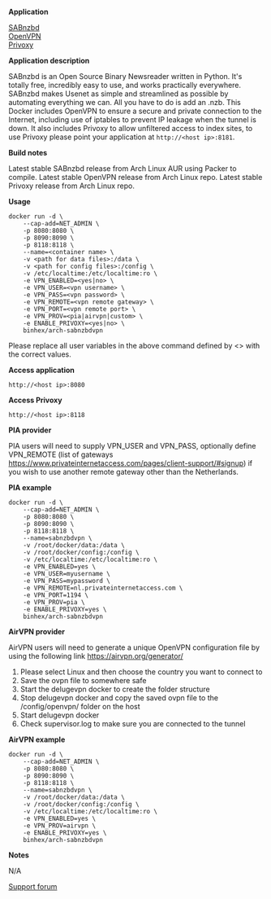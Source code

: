 **Application**

[SABnzbd](http://sabnzbd.org/)  
[OpenVPN](https://openvpn.net/)  
[Privoxy](http://www.privoxy.org/)

**Application description**

SABnzbd is an Open Source Binary Newsreader written in Python. It's totally free, incredibly easy to use, and works practically everywhere. SABnzbd makes Usenet as simple and streamlined as possible by automating everything we can. All you have to do is add an .nzb. This Docker includes OpenVPN to ensure a secure and private connection to the Internet, including use of iptables to prevent IP leakage when the tunnel is down. It also includes Privoxy to allow unfiltered access to index sites, to use Privoxy please point your application at `http://<host ip>:8181`.

**Build notes**

Latest stable SABnzbd release from Arch Linux AUR using Packer to compile.
Latest stable OpenVPN release from Arch Linux repo.
Latest stable Privoxy release from Arch Linux repo.

**Usage**
```
docker run -d \
	--cap-add=NET_ADMIN \
	-p 8080:8080 \
	-p 8090:8090 \
	-p 8118:8118 \
	--name=<container name> \
	-v <path for data files>:/data \
	-v <path for config files>:/config \
	-v /etc/localtime:/etc/localtime:ro \
	-e VPN_ENABLED=<yes|no> \
	-e VPN_USER=<vpn username> \
	-e VPN_PASS=<vpn password> \
	-e VPN_REMOTE=<vpn remote gateway> \
	-e VPN_PORT=<vpn remote port> \
	-e VPN_PROV=<pia|airvpn|custom> \
	-e ENABLE_PRIVOXY=<yes|no> \
	binhex/arch-sabnzbdvpn
```

Please replace all user variables in the above command defined by <> with the correct values.

**Access application**

`http://<host ip>:8080`

**Access Privoxy**

`http://<host ip>:8118`

**PIA provider**

PIA users will need to supply VPN_USER and VPN_PASS, optionally define VPN_REMOTE 
(list of gateways https://www.privateinternetaccess.com/pages/client-support/#signup) 
if you wish to use another remote gateway other than the Netherlands.

**PIA example**
```
docker run -d \
	--cap-add=NET_ADMIN \
	-p 8080:8080 \
	-p 8090:8090 \
	-p 8118:8118 \
	--name=sabnzbdvpn \
	-v /root/docker/data:/data \
	-v /root/docker/config:/config \
	-v /etc/localtime:/etc/localtime:ro \
	-e VPN_ENABLED=yes \
	-e VPN_USER=myusername \
	-e VPN_PASS=mypassword \
	-e VPN_REMOTE=nl.privateinternetaccess.com \
	-e VPN_PORT=1194 \
	-e VPN_PROV=pia \
	-e ENABLE_PRIVOXY=yes \
	binhex/arch-sabnzbdvpn
```

**AirVPN provider**

AirVPN users will need to generate a unique OpenVPN configuration
file by using the following link https://airvpn.org/generator/

1. Please select Linux and then choose the country you want to connect to
2. Save the ovpn file to somewhere safe
3. Start the delugevpn docker to create the folder structure
4. Stop delugevpn docker and copy the saved ovpn file to the /config/openvpn/ folder on the host
5. Start delugevpn docker
6. Check supervisor.log to make sure you are connected to the tunnel

**AirVPN example**
```
docker run -d \
	--cap-add=NET_ADMIN \
	-p 8080:8080 \
	-p 8090:8090 \
	-p 8118:8118 \
	--name=sabnzbdvpn \
	-v /root/docker/data:/data \
	-v /root/docker/config:/config \
	-v /etc/localtime:/etc/localtime:ro \
	-e VPN_ENABLED=yes \
	-e VPN_PROV=airvpn \
	-e ENABLE_PRIVOXY=yes \
	binhex/arch-sabnzbdvpn
```

**Notes**

N/A

[Support forum](http://lime-technology.com/forum/index.php?topic=38055.0)
